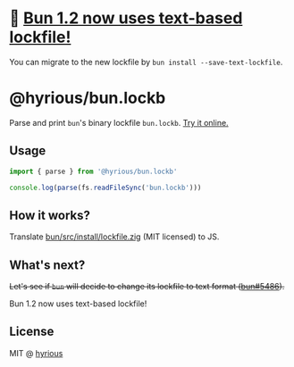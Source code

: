 # :tada: [Bun 1.2 now uses text-based lockfile!](https://bun.sh/blog/release-notes/bun-v1.2.0#:~:text=bun%20install%20now%20uses%20a%20text%2Dbased%20lockfile%3A%20bun.lock)

You can migrate to the new lockfile by `bun install --save-text-lockfile`.

# @hyrious/bun.lockb

Parse and print `bun`'s binary lockfile `bun.lockb`. [Try it online.](https://hyrious.me/tool/bun.lockb)

## Usage

```js
import { parse } from '@hyrious/bun.lockb'

console.log(parse(fs.readFileSync('bun.lockb')))
```

## How it works?

Translate [bun/src/install/lockfile.zig](https://github.com/oven-sh/bun/blob/main/src/install/lockfile.zig) (MIT licensed) to JS.

## What's next?

~~Let's see if `bun` will decide to change its lockfile to text format ([bun#5486](https://github.com/oven-sh/bun/issues/5486)).~~

Bun 1.2 now uses text-based lockfile!

## License

MIT @ [hyrious](https://github.com/hyrious)
